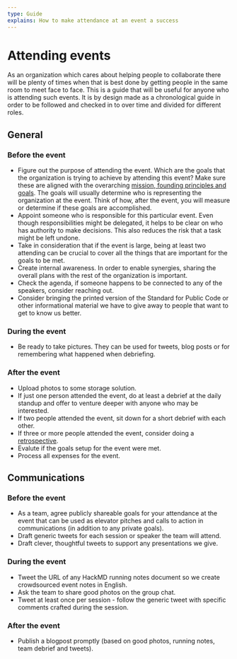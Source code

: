 ```yaml
---
type: Guide
explains: How to make attendance at an event a success
---
```


# Attending events

As an organization which cares about helping people to collaborate there will be plenty of times when that is best done by getting people in the same room to meet face to face. This is a guide that will be useful for anyone who is attending such events. It is by design made as a chronological guide in order to be followed and checked in to over time and divided for different roles.

## General

### Before the event

* Figure out the purpose of attending the event. Which are the goals that the organization is trying to achieve by attending this event? Make sure these are aligned with the overarching [mission, founding principles and goals](../../organization/mission.md). The goals will usually determine who is representing the organization at the event. Think of how, after the event, you will measure or determine if these goals are accomplished.
* Appoint someone who is responsible for this particular event. Even though responsibilities might be delegated, it helps to be clear on who has authority to make decisions. This also reduces the risk that a task might be left undone.
* Take in consideration that if the event is large, being at least two attending can be crucial to cover all the things that are important for the goals to be met.
* Create internal awareness. In order to enable synergies, sharing the overall plans with the rest of the organization is important.
* Check the agenda, if someone happens to be connected to any of the speakers, consider reaching out.
* Consider bringing the printed version of the Standard for Public Code or other informational material we have to give away to people that want to get to know us better.

### During the event

* Be ready to take pictures. They can be used for tweets, blog posts or for remembering what happened when debriefing.

### After the event

* Upload photos to some storage solution.
* If just one person attended the event, do at least a debrief at the daily standup and offer to venture deeper with anyone who may be interested.
* If two people attended the event, sit down for a short debrief with each other.
* If three or more people attended the event, consider doing a [retrospective](../staff-meetings/retrospective-agenda.md).
* Evalute if the goals setup for the event were met.
* Process all expenses for the event.

## Communications

### Before the event

* As a team, agree publicly shareable goals for your attendance at the event that can be used as elevator pitches and calls to action in communications (in addition to any private goals).
* Draft generic tweets for each session or speaker the team will attend.
* Draft clever, thoughtful tweets to support any presentations we give.

### During the event

* Tweet the URL of any HackMD running notes document so we create crowdsourced event notes in English.
* Ask the team to share good photos on the group chat.
* Tweet at least once per session - follow the generic tweet with specific comments crafted during the session.

### After the event

* Publish a blogpost promptly (based on good photos, running notes, team debrief and tweets).
